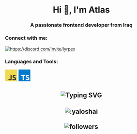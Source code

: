<h1 align="center">Hi 👋, I'm Atlas</h1>
<h3 align="center">A passionate frontend developer from Iraq</h3>

<h3 align="left">Connect with me:</h3>
<p align="left">
<a href="https://discord.gg/https://discord.com/invite/lyrpex" target="blank"><img align="center" src="https://raw.githubusercontent.com/rahuldkjain/github-profile-readme-generator/master/src/images/icons/Social/discord.svg" alt="https://discord.com/invite/lyrpex" height="30" width="40" /></a>
</p>

<h3 align="left">Languages and Tools:</h3>
<p align="left"> <a href="https://developer.mozilla.org/en-US/docs/Web/JavaScript" target="_blank" rel="noreferrer"> <img src="https://raw.githubusercontent.com/devicons/devicon/master/icons/javascript/javascript-original.svg" alt="javascript" width="40" height="40"/> </a> <a href="https://www.typescriptlang.org/" target="_blank" rel="noreferrer"> <img src="https://raw.githubusercontent.com/devicons/devicon/master/icons/typescript/typescript-original.svg" alt="typescript" width="40" height="40"/> </a> </p>

<h2 align="center"><img src="https://readme-typing-svg.herokuapp.com?font=Pacifico&pause=1000&color=F0FF32&background=69FF2000&center=true&repeat=false&vCenter=true&width=435&lines=Profile+Stat's" alt="Typing SVG" /></h2>
<h2 align="center">
<img src="https://count.getloli.com/get/@:yaloshai" alt=":yaloshai" />
<br> </br>
<img alt="followers" title="Github'dan Takip Et" src="https://img.shields.io/github/followers/yaloshai?color=236ad3&labelColor=1155ba&style=for-the-badge&logo=github&label=follower" width="110px" /></a>
</h2>
